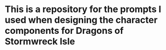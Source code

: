 # This is a repository for the prompts I used when designing the character components for Dragons of Stormwreck Isle

